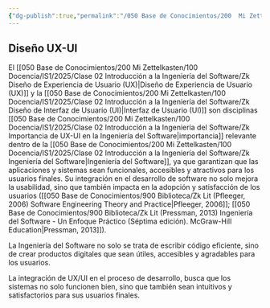 ```yaml
---
{"dg-publish":true,"permalink":"/050 Base de Conocimientos/200  Mi Zettelkasten/100 Docencia/IS1/2025/Clase 02 Introducción a la Ingeniería del Software/Zk Diseño UX-UI/","tags":["diseñoUX","diseñoUI"]}
---
```


## Diseño UX-UI
El [[050 Base de Conocimientos/200  Mi Zettelkasten/100 Docencia/IS1/2025/Clase 02 Introducción a la Ingeniería del Software/Zk Diseño de Experiencia de Usuario (UX)\|Diseño de Experiencia de Usuario (UX)]] y la [[050 Base de Conocimientos/200  Mi Zettelkasten/100 Docencia/IS1/2025/Clase 02 Introducción a la Ingeniería del Software/Zk Diseño de Interfaz de Usuario (UI)\|Interfaz de Usuario (UI)]] son disciplinas [[050 Base de Conocimientos/200  Mi Zettelkasten/100 Docencia/IS1/2025/Clase 02 Introducción a la Ingeniería del Software/Zk Importancia de UX-UI en la Ingeniería del Software\|importancia]] relevante dentro de la [[050 Base de Conocimientos/200  Mi Zettelkasten/100 Docencia/IS1/2025/Clase 02 Introducción a la Ingeniería del Software/Zk Ingeniería del Software\|Ingeniería del Software]], ya que garantizan que las aplicaciones y sistemas sean funcionales, accesibles y atractivos para los usuarios finales. Su integración en el desarrollo de software no solo mejora la usabilidad, sino que también impacta en la adopción y satisfacción de los usuarios ([[050 Base de Conocimientos/900 Biblioteca/Zk Lit (Pfleeger, 2006) Software Engineering Theory and Practice\|Pfleeger, 2006]]; [[050 Base de Conocimientos/900 Biblioteca/Zk Lit (Pressman, 2013) Ingeniería del Software - Un Enfoque Práctico (Séptima edición). McGraw-Hill Education\|Pressman, 2013]]).

La Ingeniería del Software no solo se trata de escribir código eficiente, sino de crear productos digitales que sean útiles, accesibles y agradables para los usuarios.

La integración de UX/UI en el proceso de desarrollo, busca que los sistemas no solo funcionen bien, sino que también sean intuitivos y satisfactorios para sus usuarios finales.